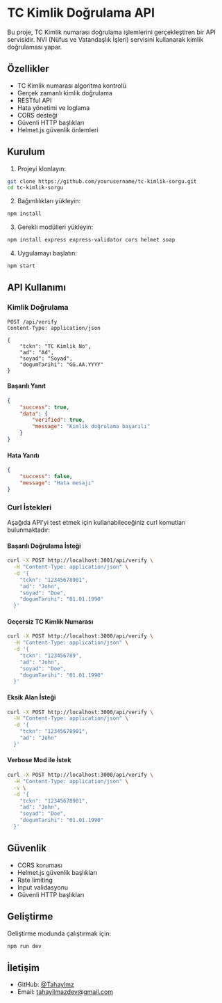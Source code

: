 # TC Kimlik Doğrulama API

Bu proje, TC Kimlik numarası doğrulama işlemlerini gerçekleştiren bir API servisidir. NVI (Nüfus ve Vatandaşlık İşleri) servisini kullanarak kimlik doğrulaması yapar.

## Özellikler

- TC Kimlik numarası algoritma kontrolü
- Gerçek zamanlı kimlik doğrulama
- RESTful API
- Hata yönetimi ve loglama
- CORS desteği
- Güvenli HTTP başlıkları
- Helmet.js güvenlik önlemleri

## Kurulum

1. Projeyi klonlayın:
```bash
git clone https://github.com/yourusername/tc-kimlik-sorgu.git
cd tc-kimlik-sorgu
```

2. Bağımlılıkları yükleyin:
```bash
npm install
```

3. Gerekli modülleri yükleyin:
```bash
npm install express express-validator cors helmet soap
```

4. Uygulamayı başlatın:
```bash
npm start
```

## API Kullanımı

### Kimlik Doğrulama

```http
POST /api/verify
Content-Type: application/json

{
    "tckn": "TC Kimlik No",
    "ad": "Ad",
    "soyad": "Soyad",
    "dogumTarihi": "GG.AA.YYYY"
}
```

#### Başarılı Yanıt

```json
{
    "success": true,
    "data": {
        "verified": true,
        "message": "Kimlik doğrulama başarılı"
    }
}
```

#### Hata Yanıtı

```json
{
    "success": false,
    "message": "Hata mesajı"
}
```

### Curl İstekleri

Aşağıda API'yi test etmek için kullanabileceğiniz curl komutları bulunmaktadır:

#### Başarılı Doğrulama İsteği

```bash
curl -X POST http://localhost:3001/api/verify \
  -H "Content-Type: application/json" \
  -d '{
    "tckn": "12345678901",
    "ad": "John",
    "soyad": "Doe",
    "dogumTarihi": "01.01.1990"
  }'
```

#### Geçersiz TC Kimlik Numarası

```bash
curl -X POST http://localhost:3000/api/verify \
  -H "Content-Type: application/json" \
  -d '{
    "tckn": "123456789",
    "ad": "John",
    "soyad": "Doe",
    "dogumTarihi": "01.01.1990"
  }'
```

#### Eksik Alan İsteği

```bash
curl -X POST http://localhost:3000/api/verify \
  -H "Content-Type: application/json" \
  -d '{
    "tckn": "12345678901",
    "ad": "John"
  }'
```

#### Verbose Mod ile İstek

```bash
curl -X POST http://localhost:3000/api/verify \
  -H "Content-Type: application/json" \
  -v \
  -d '{
    "tckn": "12345678901",
    "ad": "John",
    "soyad": "Doe",
    "dogumTarihi": "01.01.1990"
  }'
```

## Güvenlik

- CORS koruması
- Helmet.js güvenlik başlıkları
- Rate limiting
- Input validasyonu
- Güvenli HTTP başlıkları

## Geliştirme

Geliştirme modunda çalıştırmak için:

```bash
npm run dev
```

## İletişim

- GitHub: [@Tahaylmz](https://github.com/Tahaylmz)
- Email: tahayilmazdev@gmail.com